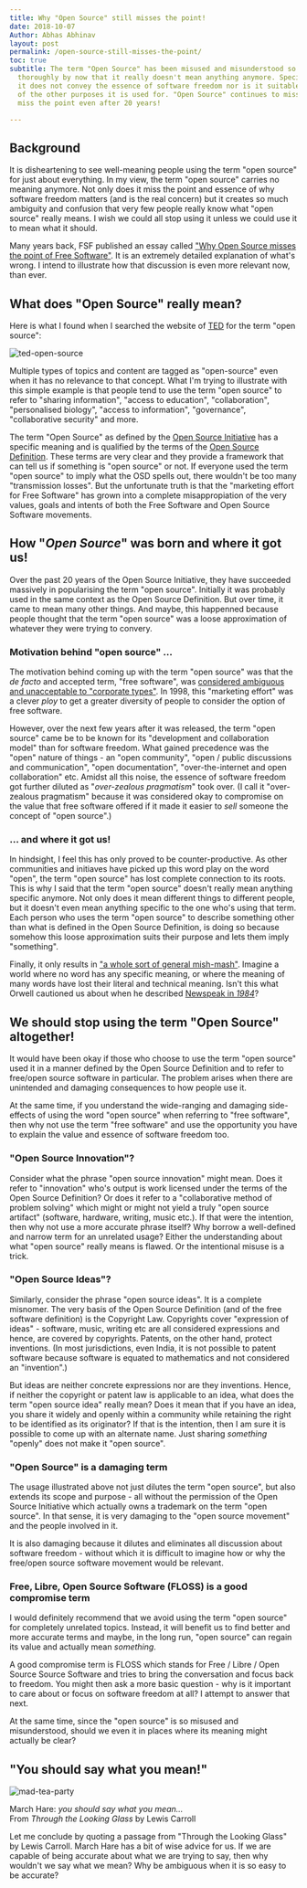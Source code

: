 ```yaml
---
title: Why "Open Source" still misses the point!
date: 2018-10-07
Author: Abhas Abhinav
layout: post
permalink: /open-source-still-misses-the-point/
toc: true
subtitle: The term "Open Source" has been misused and misunderstood so
  thoroughly by now that it really doesn't mean anything anymore. Specifically,
  it does not convey the essence of software freedom nor is it suitable for any
  of the other purposes it is used for. "Open Source" continues to miss the
  miss the point even after 20 years!

---
```


## Background

It is disheartening to see well-meaning people using the term "open
source" for just about everything. In my view, the term "open source"
carries no meaning anymore. Not only does it miss the point and essence
of why software freedom matters (and is the real concern) but it creates
so much ambiguity and confusion that very few people really know what
"open source" really means. I wish we could all stop using it unless we
could use it to mean what it should.

Many years back, FSF published an essay called ["Why Open Source misses
the point of Free
Software"](https://www.gnu.org/philosophy/open-source-misses-the-point.html).
It is an extremely detailed explanation of what's wrong. I intend to
illustrate how that discussion is even more relevant now, than ever.

## What does "Open Source" really mean?

Here is what I found when I searched the website of
[TED](https://ted.com) for the term "open source":

![ted-open-source](/images/2018/10/ted-open-source.png)

Multiple types of topics and content are tagged as "open-source" even
when it has no relevance to that concept. What I'm trying to illustrate
with this simple example is that people tend to use the term "open
source" to refer to "sharing information", "access to education",
"collaboration", "personalised biology", "access to information",
"governance", "collaborative security" and more.

The term "Open Source" as defined by the [Open Source
Initiative](https://opensource.org/) has a specific meaning and is
qualified by the terms of the [Open Source
Definition](https://opensource.org/osd). These terms are very clear and
they provide a framework that can tell us if something is "open source"
or not. If everyone used the term "open source" to imply what the OSD
spells out, there wouldn't be too many "transmission losses". But the
unfortunate truth is that the "marketing effort for Free Software" has
grown into a complete misappropiation of the very values, goals and
intents of both the Free Software and Open Source Software movements.

## How "*Open Source*" was born and where it got us!

Over the past 20 years of the Open Source Initiative, they have
succeeded massively in popularising the term "open source". Initially it
was probably used in the same context as the Open Source Definition. But
over time, it came to mean many other things. And maybe, this happenned
because people thought that the term "open source" was a loose
approximation of whatever they were trying to convery. 

### Motivation behind "open source" ...

The motivation behind coming up with the term "open source" was that the
*de facto* and accepted term, "free software", was [considered ambiguous and
unacceptable to "corporate
types"](http://www.catb.org/~esr/open-source.html). In 1998, this
"marketing effort" was a clever *ploy* to get a greater diversity of
people to consider the option of free software.

However, over the next few years after it was released, the term "open
source" came be to be known for its "development and collaboration
model" than for software freedom. What gained precedence was the "open"
nature of things - an "open community", "open / public discussions and
communication", "open documentation", "over-the-internet and open
collaboration" etc. Amidst all this noise, the essence of software
freedom got further diluted as "*over-zealous pragmatism*" took over. (I
call it "over-zealous pragmatism" because it was considered okay to
compromise on the value that free software offered if it made it easier
to *sell* someone the concept of "open source".)

### ... and where it got us!

In hindsight, I feel this has only proved to be counter-productive. As
other communities and initiaves have picked up this word play on the
word "open", the term "open source" has lost complete connection to its
roots. This is why I said that the term "open source" doesn't really
mean anything specific anymore. Not only does it mean different things
to different people, but it doesn't even mean anything specific to
the one who's using that term. Each person who uses the term "open
source" to describe something other than what is defined in the Open
Source Definition, is doing so because somehow this loose approximation
suits their purpose and lets them imply "something".

Finally, it only results in ["a whole sort of general
mish-mash"](http://hitchhikers.wikia.com/wiki/Whole_Sort_of_General_Mish_Mash).
Imagine a world where no word has any specific meaning, or where the
meaning of many words have lost their literal and technical meaning.
Isn't this what Orwell cautioned us about when he described [Newspeak in
*1984*](https://en.wikipedia.org/wiki/Newspeak)?

## We should stop using the term "Open Source" altogether!

It would have been okay if those who choose to use the term "open
source" used it in a manner defined by the Open Source Definition and to
refer to free/open source software in particular. The problem arises
when there are unintended and damaging consequences to how people use
it.

At the same time, if you understand the wide-ranging and damaging
side-effects of using the word "open source" when referring to "free
software", then why not use the term "free software" and use the
opportunity you have to explain the value and essence of software
freedom too.

### "Open Source Innovation"?

Consider what the phrase "open source innovation" might mean. Does it
refer to "innovation" who's output is work licensed under the terms of
the Open Source Definition? Or does it refer to a "collaborative method
of problem solving" which might or might not yield a truly "open source
artifact" (software, hardware, writing, music etc.). If that were the
intention, then why not use a more accurate phrase itself? Why borrow a
well-defined and narrow term for an unrelated usage? Either the
understanding about what "open source" really means is flawed. Or the
intentional misuse is a trick.

### "Open Source Ideas"?

Similarly, consider the phrase "open source ideas". It is a complete
misnomer. The very basis of the Open Source Definition (and of the free
software definition) is the Copyright Law. Copyrights cover "expression
of ideas" - software, music, writing etc are all considered expressions
and hence, are covered by copyrights. Patents, on the other hand,
protect inventions. (In most jurisdictions, even India, it is not
possible to patent software because software is equated to mathematics
and not considered an "invention".)

But ideas are neither concrete expressions nor are they inventions.
Hence, if neither the copyright or patent law is applicable to an idea,
what does the term "open source idea" really mean? Does it mean that if
you have an idea, you share it widely and openly within a community
while retaining the right to be identified as its originator? If that is
the intention, then I am sure it is possible to come up with an alternate
name. Just sharing *something* "openly" does not make it "open source".

### "Open Source" is a damaging term

The usage illustrated above not just dilutes the term "open source", but
also extends its scope and purpose - all without the permission of the
Open Source Initiative which actually owns a trademark on the term "open
source". In that sense, it is very damaging to the "open source
movement" and the people involved in it.

It is also damaging because it dilutes and eliminates all discussion
about software freedom - without which it is difficult to imagine how or
why the free/open source software movement would be relevant.

### Free, Libre, Open Source Software (FLOSS) is a good compromise term

I would definitely recommend that we avoid using the term "open source"
for completely unrelated topics. Instead, it will benefit us to find
better and more accurate terms and maybe, in the long run, "open source"
can regain its value and actually mean *something*.

A good compromise term is FLOSS which stands for Free / Libre / Open
Source Source Software and tries to bring the conversation and focus
back to freedom. You might then ask a more basic question - why is it
important to care about or focus on software freedom at all? I attempt
to answer that next.

At the same time, since the "open source" is so misused and
misunderstood, should we even it in places where its meaning might
actually be clear?

## "You should say what you mean!"

  ![mad-tea-party](/images/2018/10/mad-tea-party-highlighted.jpg)
  <p class="caption"> March Hare: <em>you should say what you mean...</em> <br> 
  From <em> Through the Looking Glass </em> by Lewis Carroll
  </p>

Let me conclude by quoting a passage from "Through the Looking Glass" by
Lewis Carroll. March Hare has a bit of wise advice for us. If we are
capable of being accurate about what we are trying to say, then why
wouldn't we say what we mean? Why be ambiguous when it is so easy to be
accurate?

